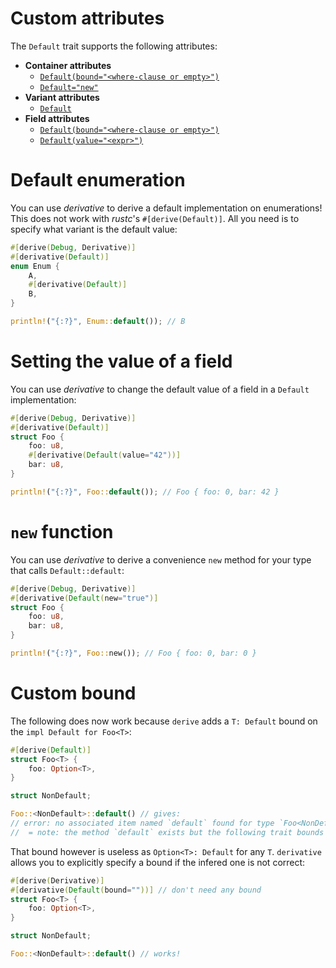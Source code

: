 # Custom attributes
The `Default` trait supports the following attributes:

* **Container attributes**
    * [`Default(bound="<where-clause or empty>")`](#custom-bound)
    * [`Default="new"`](#new-function)
* **Variant attributes**
    * [`Default`](#default-enumeration)
* **Field attributes**
    * [`Default(bound="<where-clause or empty>")`](#custom-bound)
    * [`Default(value="<expr>")`](#ignoring-a-field)

# Default enumeration

You can use *derivative* to derive a default implementation on enumerations!
This does not work with *rustc*'s `#[derive(Default)]`.
All you need is to specify what variant is the default value:

```rust
#[derive(Debug, Derivative)]
#[derivative(Default)]
enum Enum {
    A,
    #[derivative(Default)]
    B,
}

println!("{:?}", Enum::default()); // B
```

# Setting the value of a field

You can use *derivative* to change the default value of a field in a `Default`
implementation:

```rust
#[derive(Debug, Derivative)]
#[derivative(Default)]
struct Foo {
    foo: u8,
    #[derivative(Default(value="42"))]
    bar: u8,
}

println!("{:?}", Foo::default()); // Foo { foo: 0, bar: 42 }
```

# `new` function

You can use *derivative* to derive a convenience `new` method for your type
that calls `Default::default`:

```rust
#[derive(Debug, Derivative)]
#[derivative(Default(new="true")]
struct Foo {
    foo: u8,
    bar: u8,
}

println!("{:?}", Foo::new()); // Foo { foo: 0, bar: 0 }
```

# Custom bound

The following does now work because `derive` adds a `T: Default` bound on the
`impl Default for Foo<T>`:

```rust
#[derive(Default)]
struct Foo<T> {
    foo: Option<T>,
}

struct NonDefault;

Foo::<NonDefault>::default() // gives:
// error: no associated item named `default` found for type `Foo<NonDefault>` in the current scope
//  = note: the method `default` exists but the following trait bounds were not satisfied: `NonDefault : std::default::Default`
```

That bound however is useless as `Option<T>: Default` for any `T`.
`derivative` allows you to explicitly specify a bound if the infered one is not
correct:

```rust
#[derive(Derivative)]
#[derivative(Default(bound=""))] // don't need any bound
struct Foo<T> {
    foo: Option<T>,
}

struct NonDefault;

Foo::<NonDefault>::default() // works!
```
